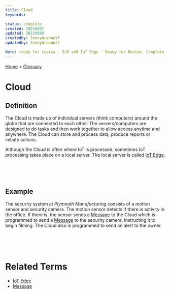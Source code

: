 ```yaml
---
title: Cloud
keywords: 

status: complete
created: 20210907
updated: 20210909
createdby: JennyWrenWolf
updatedby: JennyWrenWolf

Note: ready for review - 9/8 add IoT Edge - Ready for Review  Complete.
---
```

[Home](../Index.md) > [Glossary](./Index.md)

# Cloud
## Definition

The Cloud is made up of individual servers (think computers) around the globe that are connected to each other. The servers/computers are designed to do tasks and then work together to allow access anytime and anywhere.  The Cloud can store and process data, produce reports or initiate actions.  

Although the Cloud is often where IoT is processed, sometimes IoT processing takes place on a local server.  The local server is called [IoT Edge](./Glossary/IoTEdge.md).

<br>
<br>
<br>

## Example

The security system at *Plymouth Manufacturing* consists of a motion sensor and security camera.  The motion sensor detects if there is activity in the office.  If there is, the sensor sends a [Message](./Glossary/Message.md) to the Cloud which is programmed to send a [Message](./Glossary/Message.md) to the security camera, instructing it to begin filming.  The Cloud also is programmed to send an alert to the owner.

<br>
<br>
<br>

# Related Terms
- [IoT Edge](./Glossary/IoTEdge.md)
- [Message](./Glossary/Message.md)